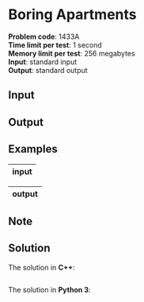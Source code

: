 # Boring Apartments
**Problem code**: 1433A  
**Time limit per test**: 1 second  
**Memory limit per test**: 256 megabytes  
**Input**: standard input  
**Output**: standard output  



## Input


## Output


## Examples
| input |
| :--- |


| output |
| :--- |


## Note

## Solution
The solution in **C++**:
```cpp
```

The solution in **Python 3**:
```python
```
